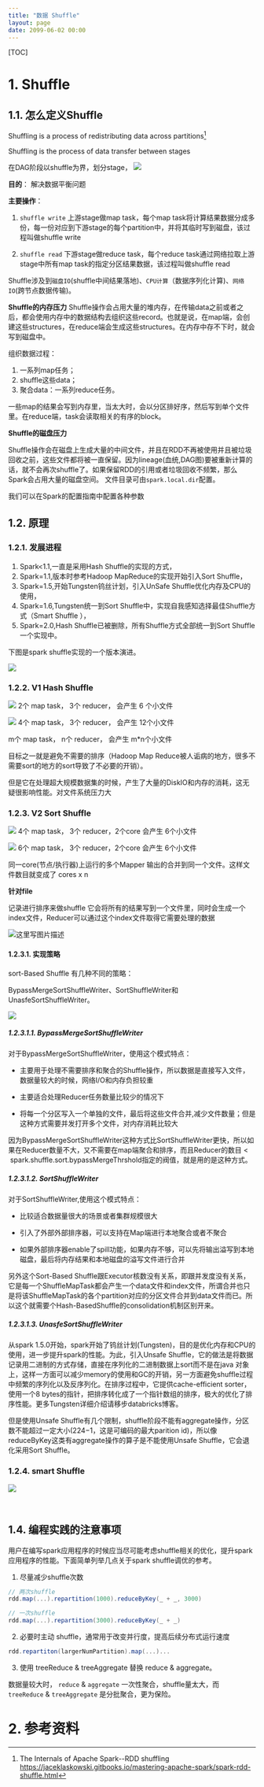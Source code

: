 ```yaml
---
title: "数据 Shuffle"
layout: page
date: 2099-06-02 00:00
---
```

[TOC]
# 1. Shuffle
## 1.1. 怎么定义Shuffle
Shuffling is a process of redistributing data across partitions[^1]

Shuffling is the process of data transfer between stages

在DAG阶段以shuffle为界，划分stage，
![](/attach/images/2019-11-28-15-42-52.png)

**目的**： 解决数据平衡问题

**主要操作**：

1. `shuffle write`
   上游stage做map task，每个map task将计算结果数据分成多份，每一份对应到下游stage的每个partition中，并将其临时写到磁盘，该过程叫做shuffle write

2. `shuffle read`
   下游stage做reduce task，每个reduce task通过网络拉取上游stage中所有map task的指定分区结果数据，该过程叫做shuffle read



Shuffle涉及到`磁盘IO`(shuffle中间结果落地)、`CPU计算`（数据序列化计算)、`网络IO`(跨节点数据传输)。

**Shuffle的内存压力**
Shuffle操作会占用大量的堆内存，在传输data之前或者之后，都会使用内存中的数据结构去组织这些record。也就是说，在map端，会创建这些structures，在reduce端会生成这些structures。在内存中存不下时，就会写到磁盘中。

组织数据过程：
1. 一系列map任务；
2. shuffle这些data；
3. 聚合data：一系列reduce任务。

一些map的结果会写到内存里，当太大时，会以分区排好序，然后写到单个文件里。在reduce端，task会读取相关的有序的block。

**Shuffle的磁盘压力**

Shuffle操作会在磁盘上生成大量的中间文件，并且在RDD不再被使用并且被垃圾回收之前，这些文件都将被一直保留。因为lineage(血统,DAG图)要被重新计算的话，就不会再次shuffle了。如果保留RDD的引用或者垃圾回收不频繁，那么Spark会占用大量的磁盘空间。
文件目录可由`spark.local.dir`配置。

我们可以在Spark的配置指南中配置各种参数



## 1.2. 原理
### 1.2.1. 发展进程
1. Spark<1.1,一直是采用Hash Shuffle的实现的方式，
2. Spark=1.1,版本时参考Hadoop MapReduce的实现开始引入Sort Shuffle，
3. Spark=1.5,开始Tungsten钨丝计划，引入UnSafe Shuffle优化内存及CPU的使用，
4. Spark=1.6,Tungsten统一到Sort Shuffle中，实现自我感知选择最佳Shuffle方式（Smart Shuffle ），
5. Spark=2.0,Hash Shuffle已被删除，所有Shuffle方式全部统一到Sort Shuffle一个实现中。

下图是spark shuffle实现的一个版本演进。


![](/attach/images/2019-11-28-15-49-15.png)


### 1.2.2. V1 Hash Shuffle

![](/attach/images/2019-11-28-16-02-10.png)
2个 map task， 3个 reducer， 会产生 6 个小文件

![](/attach/images/2019-11-28-16-46-36.png)
4个 map task， 3个 reducer， 会产生 12个小文件


m个 map task， n个 reducer， 会产生 m*n个小文件

目标之一就是避免不需要的排序（Hadoop Map Reduce被人诟病的地方，很多不需要sort的地方的sort导致了不必要的开销）。

但是它在处理超大规模数据集的时候，产生了大量的DiskIO和内存的消耗，这无疑很影响性能。对文件系统压力大 
### 1.2.3. V2 Sort Shuffle


![](/attach/images/2019-11-28-16-02-37.png)
4个 map task， 3个 reducer，2个core 会产生 6个小文件

![](../../../../../attach/images/2019-11-28-16-47-47.png)
6个 map task， 3个 reducer，2个core 会产生 6个小文件

同一core(节点/执行器)上运行的多个Mapper 输出的合并到同一个文件。这样文件数目就变成了 cores x n



**针对file**

记录进行排序来做shuffle
它会将所有的结果写到一个文件里，同时会生成一个index文件，Reducer可以通过这个index文件取得它需要处理的数据

![这里写图片描述](https://img-blog.csdn.net/20170527173819501?watermark/2/text/aHR0cDovL2Jsb2cuY3Nkbi5uZXQvdTAxMTU2NDE3Mg==/font/5a6L5L2T/fontsize/400/fill/I0JBQkFCMA==/dissolve/70/gravity/SouthEast)

#### 1.2.3.1. 实现策略
sort-Based Shuffle 有几种不同的策略：

BypassMergeSortShuffleWriter、SortShuffleWriter和UnasfeSortShuffleWriter。

![](/attach/images/2019-11-28-17-08-53.png)

##### 1.2.3.1.1. BypassMergeSortShuffleWriter

对于BypassMergeSortShuffleWriter，使用这个模式特点：

- 主要用于处理不需要排序和聚合的Shuffle操作，所以数据是直接写入文件，数据量较大的时候，网络I/O和内存负担较重

- 主要适合处理Reducer任务数量比较少的情况下

- 将每一个分区写入一个单独的文件，最后将这些文件合并,减少文件数量；但是这种方式需要并发打开多个文件，对内存消耗比较大

因为BypassMergeSortShuffleWriter这种方式比SortShuffleWriter更快，所以如果在Reducer数量不大，又不需要在map端聚合和排序，而且Reducer的数目 <  spark.shuffle.sort.bypassMergeThrshold指定的阀值，就是用的是这种方式。

##### 1.2.3.1.2. SortShuffleWriter
对于SortShuffleWriter,使用这个模式特点：

- 比较适合数据量很大的场景或者集群规模很大

- 引入了外部外部排序器，可以支持在Map端进行本地聚合或者不聚合

- 如果外部排序器enable了spill功能，如果内存不够，可以先将输出溢写到本地磁盘，最后将内存结果和本地磁盘的溢写文件进行合并

另外这个Sort-Based Shuffle跟Executor核数没有关系，即跟并发度没有关系，它是每一个ShuffleMapTask都会产生一个data文件和index文件，所谓合并也只是将该ShuffleMapTask的各个partition对应的分区文件合并到data文件而已。所以这个就需要个Hash-BasedShuffle的consolidation机制区别开来。



##### 1.2.3.1.3. UnasfeSortShuffleWriter

从spark 1.5.0开始，spark开始了钨丝计划(Tungsten)，目的是优化内存和CPU的使用，进一步提升spark的性能。为此，引入Unsafe Shuffle，它的做法是将数据记录用二进制的方式存储，直接在序列化的二进制数据上sort而不是在java 对象上，这样一方面可以减少memory的使用和GC的开销，另一方面避免shuffle过程中频繁的序列化以及反序列化。在排序过程中，它提供cache-efficient sorter，使用一个8 bytes的指针，把排序转化成了一个指针数组的排序，极大的优化了排序性能。更多Tungsten详细介绍请移步databricks博客。

但是使用Unsafe Shuffle有几个限制，shuffle阶段不能有aggregate操作，分区数不能超过一定大小(224−1，这是可编码的最大parition id)，所以像reduceByKey这类有aggregate操作的算子是不能使用Unsafe Shuffle，它会退化采用Sort Shuffle。



### 1.2.4. smart Shuffle

![](/attach/images/2019-11-28-17-14-10.png)


 

## 1.4. 编程实践的注意事项

用户在编写spark应用程序的时候应当尽可能考虑shuffle相关的优化，提升spark应用程序的性能。下面简单列举几点关于spark shuffle调优的参考。

1. 尽量减少shuffle次数
```scala
// 两次shuffle
rdd.map(...).repartition(1000).reduceByKey(_ + _, 3000)

// 一次shuffle
rdd.map(...).repartition(3000).reduceByKey(_ + _)
```
2. 必要时主动 shuffle，通常用于改变并行度，提高后续分布式运行速度
```scala
rdd.repartiton(largerNumPartition).map(...)...
```
3. 使用 treeReduce & treeAggregate 替换 reduce & aggregate。

数据量较大时， `reduce` & `aggregate` 一次性聚合，shuffle量太大，而 `treeReduce` & `treeAggregate` 是分批聚合，更为保险。

# 2. 参考资料
[^1]:  The Internals of Apache Spark--RDD shuffling
 https://jaceklaskowski.gitbooks.io/mastering-apache-spark/spark-rdd-shuffle.html
[^2]: https://spark.apache.org/docs/latest/tuning.html
